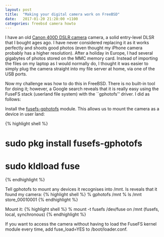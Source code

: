 ```yaml
---
layout: post
title:  "Making your digital camera work on FreeBSD"
date:   2017-01-20 21:28:00 +1100
categories: freebsd camera howto
---
```


I have an old [Canon 400D DSLR camera](https://www.cnet.com/au/products/canon-eos-400d/review/) camera, a solid entry-level DLSR that I bought ages ago. I have never considered replacing it as it works perfectly and shoots good photos (even thought my iPhone camera probably has a higher resolution). After a holiday in Europe, I had several gigabytes of photos stored on the MMC memory card. Instead of importing the files on my laptop as I would normally do, I thought it was easier to simply plug the camera straight into my file server at home, via one of the USB ports.

Now my challenge was how to do this in FreeBSD. There is no built-in tool for doing it; however, a Google search reveals that it is really easy using the FuseFS stack (userland file system) with the ``gphotofs'' driver. I did as follows:

Install the [fusefs-gphotofs](http://www.freshports.org/graphics/fusefs-gphotofs) module. This allows us to mount the camera as a device in user land:

{% highlight shell %}
# sudo pkg install fusefs-gphotofs
# sudo kldload fuse
{% endhighlight %}

Tell gphotofs to mount any devices it recognises into /mnt. ls reveals that it found my camera: 
{% highlight shell %}
% gphotofs /mnt
% ls /mnt
store_00010001
{% endhighlight %}

Mount it:
{% highlight shell %}
% mount -t fusefs
/dev/fuse on /mnt (fusefs, local, synchronous)
{% endhighlight %}

If you want to access the camera without having to load the FuseFS kernel module every time, add fuse_load=YES to /boot/loader.conf.